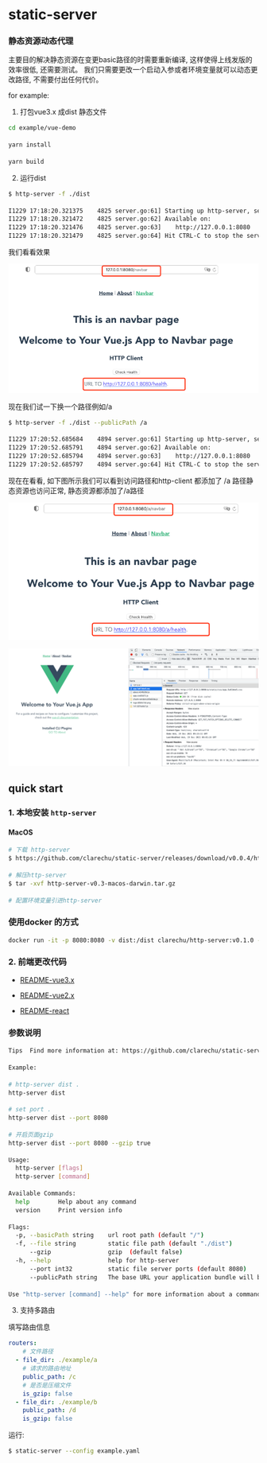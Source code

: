 # static-server

### 静态资源动态代理

主要目的解决静态资源在变更basic路径的时需要重新编译,
这样使得上线发版的效率很低,  还需要测试。
我们只需要更改一个启动入参或者环境变量就可以动态更改路径,
不需要付出任何代价。

for example: 

1. 打包vue3.x 成dist 静态文件
```bash
cd example/vue-demo

yarn install

yarn build


```

2. 运行dist

```bash
$ http-server -f ./dist

I1229 17:18:20.321375    4825 server.go:61] Starting up http-server, serving ./dist
I1229 17:18:20.321472    4825 server.go:62] Available on:
I1229 17:18:20.321476    4825 server.go:63]    http://127.0.0.1:8080
I1229 17:18:20.321479    4825 server.go:64] Hit CTRL-C to stop the server

```

我们看看效果

![img.png](img/img.png)

现在我们试一下换一个路径例如/a

```bash
$ http-server -f ./dist --publicPath /a

I1229 17:20:52.685684    4894 server.go:61] Starting up http-server, serving ./dist
I1229 17:20:52.685791    4894 server.go:62] Available on:
I1229 17:20:52.685794    4894 server.go:63]    http://127.0.0.1:8080
I1229 17:20:52.685797    4894 server.go:64] Hit CTRL-C to stop the server

```

现在在看看, 如下图所示我们可以看到访问路径和http-client 都添加了 /a 路径静态资源也访问正常,
静态资源都添加了/a路径

![img_1.png](img/img_1.png)

![img.png](img/img_2.png)


## quick start

### 1. 本地安装 `http-server`


#### MacOS

```bash
# 下载 http-server
$ https://github.com/clarechu/static-server/releases/download/v0.0.4/http-server-v0.3-macos-darwin.tar.gz

# 解压http-server
$ tar -xvf http-server-v0.3-macos-darwin.tar.gz

# 配置环境变量引进http-server
```

### 使用docker 的方式

```bash
docker run -it -p 8080:8080 -v dist:/dist clarechu/http-server:v0.1.0 -f /dist --publicPath /a   
```
### 2. 前端更改代码

* [README-vue3.x](./example/README-vue3.x.md)

* [README-vue2.x](./example/README-vue2.x.md)

* [README-react](./example/README-react.md)

### 参数说明

```bash
Tips  Find more information at: https://github.com/clarechu/static-server

Example:

# http-server dist .
http-server dist

# set port .
http-server dist --port 8080

# 开启页面gzip
http-server dist --port 8080 --gzip true

Usage:
  http-server [flags]
  http-server [command]

Available Commands:
  help        Help about any command
  version     Print version info

Flags:
  -p, --basicPath string    url root path (default "/")
  -f, --file string         static file path (default "./dist")
      --gzip                gzip  (default false)
  -h, --help                help for http-server
      --port int32          static file server ports (default 8080)
      --publicPath string   The base URL your application bundle will be deployed (default "/")

Use "http-server [command] --help" for more information about a command.


```

3. 支持多路由

填写路由信息

```yaml
routers:
    # 文件路径
  - file_dir: ./example/a
    # 请求的路由地址
    public_path: /c
    # 是否是压缩文件
    is_gzip: false
  - file_dir: ./example/b
    public_path: /d
    is_gzip: false
```

运行:

```bash
$ static-server --config example.yaml
```